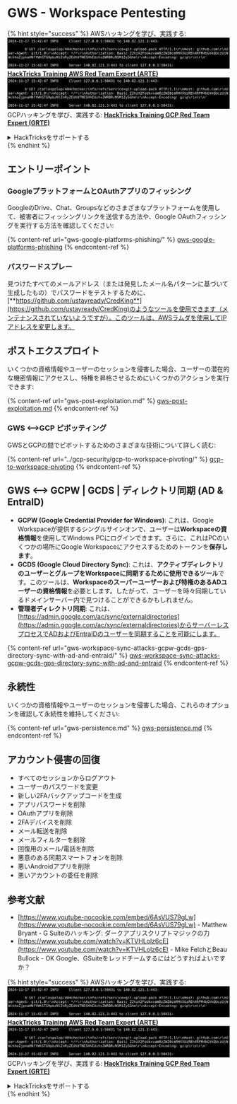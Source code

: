 # GWS - Workspace Pentesting

{% hint style="success" %}
AWSハッキングを学び、実践する:<img src="../../.gitbook/assets/image (1).png" alt="" data-size="line">[**HackTricks Training AWS Red Team Expert (ARTE)**](https://training.hacktricks.xyz/courses/arte)<img src="../../.gitbook/assets/image (1).png" alt="" data-size="line">\
GCPハッキングを学び、実践する: <img src="../../.gitbook/assets/image (2).png" alt="" data-size="line">[**HackTricks Training GCP Red Team Expert (GRTE)**<img src="../../.gitbook/assets/image (2).png" alt="" data-size="line">](https://training.hacktricks.xyz/courses/grte)

<details>

<summary>HackTricksをサポートする</summary>

* [**サブスクリプションプラン**](https://github.com/sponsors/carlospolop)を確認してください！
* **💬 [**Discordグループ**](https://discord.gg/hRep4RUj7f)または[**Telegramグループ**](https://t.me/peass)に参加するか、**Twitter** 🐦 [**@hacktricks\_live**](https://twitter.com/hacktricks\_live)**をフォローしてください。**
* **[**HackTricks**](https://github.com/carlospolop/hacktricks)および[**HackTricks Cloud**](https://github.com/carlospolop/hacktricks-cloud)のGitHubリポジトリにPRを提出してハッキングトリックを共有してください。**

</details>
{% endhint %}

## エントリーポイント

### GoogleプラットフォームとOAuthアプリのフィッシング

GoogleのDrive、Chat、Groupsなどのさまざまなプラットフォームを使用して、被害者にフィッシングリンクを送信する方法や、Google OAuthフィッシングを実行する方法を確認してください:

{% content-ref url="gws-google-platforms-phishing/" %}
[gws-google-platforms-phishing](gws-google-platforms-phishing/)
{% endcontent-ref %}

### パスワードスプレー

見つけたすべてのメールアドレス（または発見したメール名パターンに基づいて生成したもの）でパスワードをテストするために、[**https://github.com/ustayready/CredKing**](https://github.com/ustayready/CredKing)のようなツールを使用できます（メンテナンスされていないようですが）。このツールは、AWSラムダを使用してIPアドレスを変更します。

## ポストエクスプロイト

いくつかの資格情報やユーザーのセッションを侵害した場合、ユーザーの潜在的な機密情報にアクセスし、特権を昇格させるためにいくつかのアクションを実行できます:

{% content-ref url="gws-post-exploitation.md" %}
[gws-post-exploitation.md](gws-post-exploitation.md)
{% endcontent-ref %}

### GWS <-->GCP ピボッティング

GWSとGCPの間でピボットするためのさまざまな技術について詳しく読む:

{% content-ref url="../gcp-security/gcp-to-workspace-pivoting/" %}
[gcp-to-workspace-pivoting](../gcp-security/gcp-to-workspace-pivoting/)
{% endcontent-ref %}

## GWS <--> GCPW | GCDS | ディレクトリ同期 (AD & EntraID)

* **GCPW (Google Credential Provider for Windows)**: これは、Google Workspaceが提供するシングルサインオンで、ユーザーは**Workspaceの資格情報**を使用してWindows PCにログインできます。さらに、これはPCのいくつかの場所にGoogle Workspaceにアクセスするためのトークンを**保存します**。
* **GCDS (Google Cloud Directory Sync)**: これは、**アクティブディレクトリのユーザーとグループをWorkspaceに同期するために使用できるツール**です。このツールは、**Workspaceのスーパーユーザーおよび特権のあるADユーザーの資格情報**を必要とします。したがって、ユーザーを時々同期しているドメインサーバー内で見つけることができるかもしれません。
* **管理者ディレクトリ同期**: これは、[https://admin.google.com/ac/sync/externaldirectories](https://admin.google.com/ac/sync/externaldirectories)からサーバーレスプロセスでADおよびEntraIDのユーザーを同期することを可能にします。

{% content-ref url="gws-workspace-sync-attacks-gcpw-gcds-gps-directory-sync-with-ad-and-entraid/" %}
[gws-workspace-sync-attacks-gcpw-gcds-gps-directory-sync-with-ad-and-entraid](gws-workspace-sync-attacks-gcpw-gcds-gps-directory-sync-with-ad-and-entraid/)
{% endcontent-ref %}

## 永続性

いくつかの資格情報やユーザーのセッションを侵害した場合、これらのオプションを確認して永続性を維持してください:

{% content-ref url="gws-persistence.md" %}
[gws-persistence.md](gws-persistence.md)
{% endcontent-ref %}

## アカウント侵害の回復

* すべてのセッションからログアウト
* ユーザーのパスワードを変更
* 新しい2FAバックアップコードを生成
* アプリパスワードを削除
* OAuthアプリを削除
* 2FAデバイスを削除
* メール転送を削除
* メールフィルターを削除
* 回復用のメール/電話を削除
* 悪意のある同期スマートフォンを削除
* 悪いAndroidアプリを削除
* 悪いアカウントの委任を削除

## 参考文献

* [https://www.youtube-nocookie.com/embed/6AsVUS79gLw](https://www.youtube-nocookie.com/embed/6AsVUS79gLw) - Matthew Bryant - G Suiteのハッキング: ダークアプリスクリプトマジックの力
* [https://www.youtube.com/watch?v=KTVHLolz6cE](https://www.youtube.com/watch?v=KTVHLolz6cE) - Mike FelchとBeau Bullock - OK Google、GSuiteをレッドチームするにはどうすればよいですか？

{% hint style="success" %}
AWSハッキングを学び、実践する:<img src="../../.gitbook/assets/image (1).png" alt="" data-size="line">[**HackTricks Training AWS Red Team Expert (ARTE)**](https://training.hacktricks.xyz/courses/arte)<img src="../../.gitbook/assets/image (1).png" alt="" data-size="line">\
GCPハッキングを学び、実践する: <img src="../../.gitbook/assets/image (2).png" alt="" data-size="line">[**HackTricks Training GCP Red Team Expert (GRTE)**<img src="../../.gitbook/assets/image (2).png" alt="" data-size="line">](https://training.hacktricks.xyz/courses/grte)

<details>

<summary>HackTricksをサポートする</summary>

* [**サブスクリプションプラン**](https://github.com/sponsors/carlospolop)を確認してください！
* **💬 [**Discordグループ**](https://discord.gg/hRep4RUj7f)または[**Telegramグループ**](https://t.me/peass)に参加するか、**Twitter** 🐦 [**@hacktricks\_live**](https://twitter.com/hacktricks\_live)**をフォローしてください。**
* **[**HackTricks**](https://github.com/carlospolop/hacktricks)および[**HackTricks Cloud**](https://github.com/carlospolop/hacktricks-cloud)のGitHubリポジトリにPRを提出してハッキングトリックを共有してください。**

</details>
{% endhint %}
